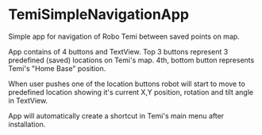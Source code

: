 # TemiSimpleNavigationApp

Simple app for navigation of Robo Temi between saved points on map.

App contains of 4 buttons and TextView. Top 3 buttons represent 3 predefined (saved) locations on Temi's map. 4th, bottom button represents Temi's "Home Base" position.

When user pushes one of the location buttons robot will start to move to predefined location showing it's current X,Y position, rotation and tilt angle in TextView.

App will automatically create a shortcut in Temi's main menu after installation.
